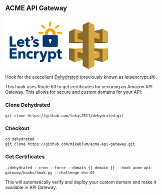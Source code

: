 ## ACME API Gateway

![image](https://raw.githubusercontent.com/mikeblum/acme-api-gateway/master/images/le-logo-standard.png) ![image](https://raw.githubusercontent.com/mikeblum/acme-api-gateway/master/images/aws-api-gateway.png)

Hook for the execellent [Dehydrated](https://github.com/lukas2511/dehydrated) (previously known as letsencrypt.sh).

This hook uses Route 53 to get certificates for securing an Amazon API Gateway. This allows for secure and custom domains for your API.

### Clone Dehydrated

    git clone https://github.com/lukas2511/dehydrated.git

### Checkout

    cd dehydrated
    git clone https://github.com/mikeblum/acme-api-gateway.git

### Get Certificates

    ./dehydrated --cron --force --domain {{ domain }} --hook acme-api-gateway/hooks/hook.py --challenge dns-01
    
This will automatically verify and deploy your custom domain and make it available in API Gateway.
